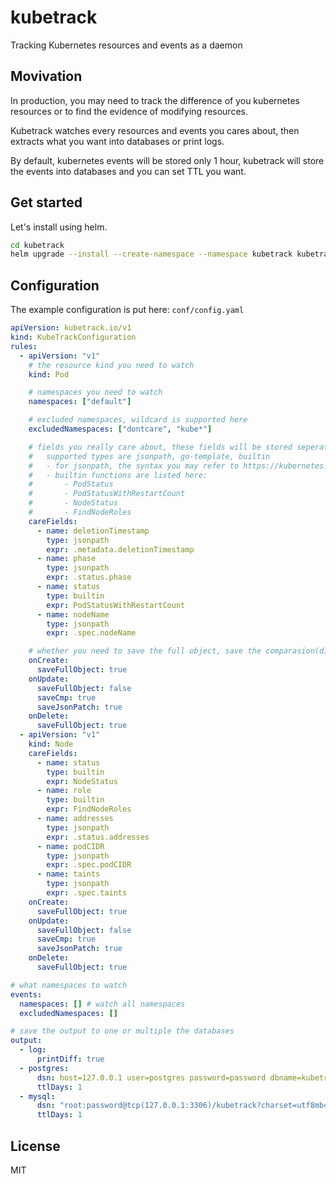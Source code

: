 # kubetrack

Tracking Kubernetes resources and events as a daemon

## Movivation

In production, you may need to track the difference of you kubernetes resources or to find the evidence of modifying resources.

Kubetrack watches every resources and events you cares about, then extracts what you want into databases or print logs.

By default, kubernetes events will be stored only 1 hour, kubetrack will store the events into databases and you can set TTL you want.

## Get started

Let's install using helm.

```bash
cd kubetrack
helm upgrade --install --create-namespace --namespace kubetrack kubetrack deploy/chart/kubetrack
```

## Configuration

The example configuration is put here: `conf/config.yaml`

```yaml
apiVersion: kubetrack.io/v1
kind: KubeTrackConfiguration
rules:
  - apiVersion: "v1"
    # the resource kind you need to watch
    kind: Pod

    # namespaces you need to watch
    namespaces: ["default"]

    # excluded namespaces, wildcard is supported here
    excludedNamespaces: ["dontcare", "kube*"]

    # fields you really care about, these fields will be stored seperate
    #   supported types are jsonpath, go-template, builtin
    #   - for jsonpath, the syntax you may refer to https://kubernetes.io/docs/reference/kubectl/jsonpath/
    #   - builtin functions are listed here:
    #       - PodStatus
    #       - PodStatusWithRestartCount
    #       - NodeStatus
    #       - FindNodeRoles
    careFields:
      - name: deletionTimestamp
        type: jsonpath
        expr: .metadata.deletionTimestamp
      - name: phase
        type: jsonpath
        expr: .status.phase
      - name: status
        type: builtin
        expr: PodStatusWithRestartCount
      - name: nodeName
        type: jsonpath
        expr: .spec.nodeName

    # whether you need to save the full object, save the comparasion(diff) or jsonpatch on create/update/delete
    onCreate:
      saveFullObject: true
    onUpdate:
      saveFullObject: false
      saveCmp: true
      saveJsonPatch: true
    onDelete:
      saveFullObject: true
  - apiVersion: "v1"
    kind: Node
    careFields:
      - name: status
        type: builtin
        expr: NodeStatus
      - name: role
        type: builtin
        expr: FindNodeRoles
      - name: addresses
        type: jsonpath
        expr: .status.addresses
      - name: podCIDR
        type: jsonpath
        expr: .spec.podCIDR
      - name: taints
        type: jsonpath
        expr: .spec.taints
    onCreate:
      saveFullObject: true
    onUpdate:
      saveFullObject: false
      saveCmp: true
      saveJsonPatch: true
    onDelete:
      saveFullObject: true

# what namespaces to watch
events:
  namespaces: [] # watch all namespaces
  excludedNamespaces: []

# save the output to one or multiple the databases
output:
  - log:
      printDiff: true
  - postgres:
      dsn: host=127.0.0.1 user=postgres password=password dbname=kubetrack port=5432 sslmode=disable connect_timeout=5
      ttlDays: 1
  - mysql:
      dsn: "root:password@tcp(127.0.0.1:3306)/kubetrack?charset=utf8mb4&parseTime=True&loc=Local"
      ttlDays: 1
```

## License

MIT
